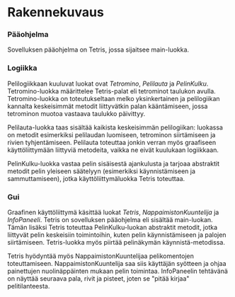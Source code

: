 # Rakennekuvaus

### Pääohjelma

Sovelluksen pääohjelma on Tetris, jossa sijaitsee main-luokka. 

### Logiikka

Pelilogiikkaan kuuluvat luokat ovat _Tetromino_, _Pelilauta_ ja _PelinKulku_. Tetromino-luokka määrittelee Tetris-palat eli tetrominot taulukon avulla. Tetromino-luokka on toteutukseltaan melko yksinkertainen ja pelilogiikan kannalta keskeisimmät metodit liittyvätkin palan kääntämiseen, jossa tetrominon muotoa vastaava taulukko päivittyy. 

Pelilauta-luokka taas sisältää kaikista keskeisimmän pelilogiikan: luokassa on metodit esimerkiksi pelilaudan luomiseen, tetrominon siirtämiseen ja rivien tyhjentämiseen. Pelilauta toteuttaa jonkin verran myös graafiseen käyttöliittymään liittyviä metodeita, vaikka ne eivät kuulukaan logiikkaan. 

PelinKulku-luokka vastaa pelin sisäisestä ajankulusta ja tarjoaa abstraktit metodit pelin yleiseen säätelyyn (esimerkiksi käynnistämiseen ja sammuttamiseen), jotka käyttöliittymäluokka Tetris toteuttaa. 

### Gui

Graafinen käyttöliittymä käsittää luokat _Tetris_, _NappaimistonKuuntelija_ ja _InfoPaneeli_. Tetris on sovelluksen pääohjelma eli sisältää main-luokan. Tämän lisäksi Tetris toteuttaa PelinKulku-luokan abstraktit metodit, jotka liittyvät pelin keskeisiin toimintoihin, kuten pelin käynnistämiseen ja palojen siirtämiseen. Tetris-luokka myös piirtää pelinäkymän käynnistä-metodissa.

Tetris hyödyntää myös NappaimistonKuuntelijaa pelikomentojen toteuttamiseen. NappaimistonKuuntelija saa siis käyttäjän syötteen ja ohjaa painettujen nuolinäppäinten mukaan pelin toimintaa. InfoPaneelin tehtävänä on näyttää seuraava pala, rivit ja pisteet, joten se "pitää kirjaa" pelitilanteesta.  
